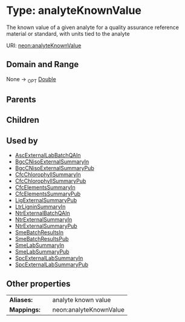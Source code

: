 
# Type: analyteKnownValue


The known value of a given analyte for a quality assurance reference material or standard, with units tied to the analyte

URI: [neon:analyteKnownValue](https://data.neonscience.org/analyteKnownValue)


## Domain and Range

None ->  <sub>OPT</sub> [Double](types/Double.md)

## Parents


## Children


## Used by

 * [AscExternalLabBatchQAIn](AscExternalLabBatchQAIn.md)
 * [BgcCNisoExternalSummaryIn](BgcCNisoExternalSummaryIn.md)
 * [BgcCNisoExternalSummaryPub](BgcCNisoExternalSummaryPub.md)
 * [CfcChlorophyllSummaryIn](CfcChlorophyllSummaryIn.md)
 * [CfcChlorophyllSummaryPub](CfcChlorophyllSummaryPub.md)
 * [CfcElementsSummaryIn](CfcElementsSummaryIn.md)
 * [CfcElementsSummaryPub](CfcElementsSummaryPub.md)
 * [LigExternalSummaryPub](LigExternalSummaryPub.md)
 * [LtrLigninSummaryIn](LtrLigninSummaryIn.md)
 * [NtrExternalBatchQAIn](NtrExternalBatchQAIn.md)
 * [NtrExternalSummaryIn](NtrExternalSummaryIn.md)
 * [NtrExternalSummaryPub](NtrExternalSummaryPub.md)
 * [SmeBatchResultsIn](SmeBatchResultsIn.md)
 * [SmeBatchResultsPub](SmeBatchResultsPub.md)
 * [SmeLabSummaryIn](SmeLabSummaryIn.md)
 * [SmeLabSummaryPub](SmeLabSummaryPub.md)
 * [SpcExternalLabSummaryIn](SpcExternalLabSummaryIn.md)
 * [SpcExternalLabSummaryPub](SpcExternalLabSummaryPub.md)

## Other properties

|  |  |  |
| --- | --- | --- |
| **Aliases:** | | analyte known value |
| **Mappings:** | | neon:analyteKnownValue |

